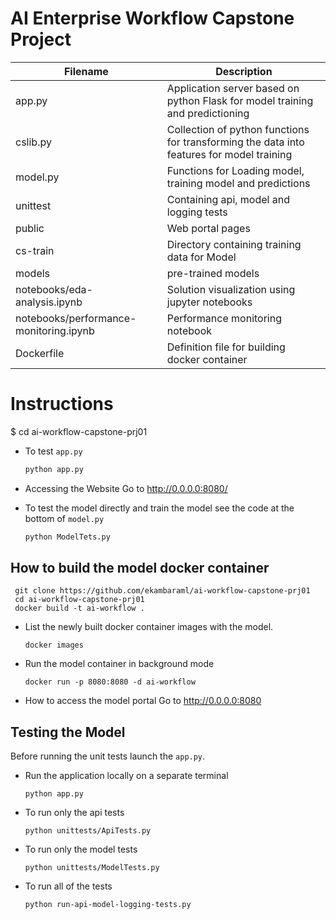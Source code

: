 # AI Enterprise Workflow Capstone Project


| Filename |Description |
| --- | --- |
| app.py | Application server based on python Flask for model training and predictioning |
| cslib.py | Collection of python functions for transforming the data into features for model training |
| model.py | Functions for Loading model, training model and predictions |
| unittest| Containing api, model and logging tests |
| public | Web portal pages |
| cs-train | Directory containing training data for Model|
| models | pre-trained models |
| notebooks/eda-analysis.ipynb | Solution visualization using jupyter notebooks |
| notebooks/performance-monitoring.ipynb | Performance monitoring notebook |
| Dockerfile| Definition file for building docker container|



# Instructions

$ cd ai-workflow-capstone-prj01

* To test `app.py`
    ```bash
    python app.py
    ```

* Accessing the Website
  Go to http://0.0.0.0:8080/ 
  
    
* To test the model directly and train the model see the code at the bottom of `model.py`
    ```bash
    python ModelTets.py
    ```


## How to build the model docker container

```
 git clone https://github.com/ekambaraml/ai-workflow-capstone-prj01
 cd ai-workflow-capstone-prj01
 docker build -t ai-workflow .
```

* List the newly built docker container images with the model.
    ```
    docker images
    ```
* Run the model container in background mode
    ```
    docker run -p 8080:8080 -d ai-workflow
    ```

* How to access the model portal
    Go to http://0.0.0.0:8080


## Testing the Model
Before running the unit tests launch the `app.py`.

* Run the application locally on a separate terminal
  ```
  python app.py
  ```

* To run only the api tests
    ```
    python unittests/ApiTests.py
    ```

* To run only the model tests
    ```
    python unittests/ModelTests.py
    ```

* To run all of the tests
    ```
    python run-api-model-logging-tests.py
    ```

